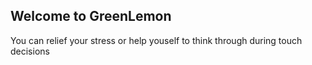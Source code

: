 ## Welcome to GreenLemon

You can relief your stress or help youself to think through during touch decisions
